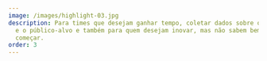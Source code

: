 ```yaml
---
image: /images/highlight-03.jpg
description: Para times que desejam ganhar tempo, coletar dados sobre o mercado
  e o público-alvo e também para quem desejam inovar, mas não sabem bem como
  começar.
order: 3
---
```

